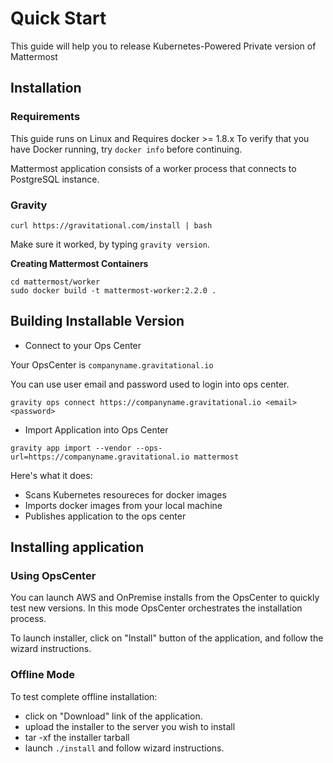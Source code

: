 # Quick Start

This guide will help you to release Kubernetes-Powered Private version of Mattermost

## Installation

### Requirements

This guide runs on Linux and Requires docker >= 1.8.x
To verify that you have Docker running, try `docker info` before continuing.

Mattermost application consists of a worker process that connects to PostgreSQL instance.

### Gravity

```
curl https://gravitational.com/install | bash
```

Make sure it worked, by typing `gravity version`.

**Creating Mattermost Containers**

```
cd mattermost/worker
sudo docker build -t mattermost-worker:2.2.0 .
```

## Building Installable Version

* Connect to your Ops Center

Your OpsCenter is `companyname.gravitational.io`

You can use user email and password used to login into ops center.

```
gravity ops connect https://companyname.gravitational.io <email> <password>
```

* Import Application into Ops Center

```
gravity app import --vendor --ops-url=https://companyname.gravitational.io mattermost
```

Here's what it does:

* Scans Kubernetes resoureces for docker images
* Imports docker images from your local machine
* Publishes application to the ops center

## Installing application

### Using OpsCenter

You can launch AWS and OnPremise installs from the OpsCenter to quickly test new versions.
In this mode OpsCenter orchestrates the installation process.

To launch installer, click on "Install" button of the application, and follow the wizard instructions.


### Offline Mode

To test complete offline installation:

* click on "Download" link of the application.
* upload the installer to the server you wish to install
* tar -xf the installer tarball
* launch `./install` and follow wizard instructions.


